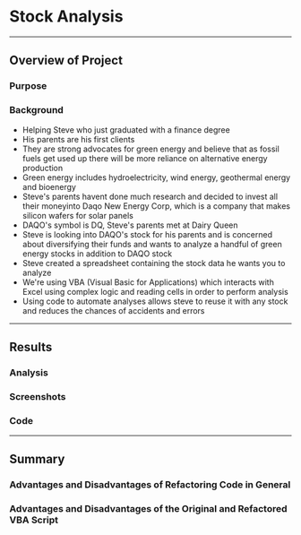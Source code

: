 # Stock Analysis

---

## Overview of Project

### Purpose

### Background
* Helping Steve who just graduated with a finance degree
* His parents are his first clients
* They are strong advocates for green energy and believe that as fossil fuels get used up there will be more reliance on alternative energy production
* Green energy includes hydroelectricity, wind energy, geothermal energy and bioenergy
* Steve's parents havent done much research and decided to invest all their moneyinto Daqo New Energy Corp, which is a company that makes silicon wafers for solar panels
* DAQO's symbol is DQ, Steve's parents met at Dairy Queen
* Steve is looking into DAQO's stock for his parents and is concerned about diversifying their funds and wants to analyze a handful of green energy stocks in addition to DAQO stock
* Steve created a spreadsheet containing the stock data he wants you to analyze
* We're using VBA (Visual Basic for Applications) which interacts with Excel using complex logic and reading cells in order to perform analysis
* Using code to automate analyses allows steve to reuse it with any stock and reduces the chances of accidents and errors

---

## Results

### Analysis 

### Screenshots

### Code

---

## Summary

### Advantages and Disadvantages of Refactoring Code in General

### Advantages and Disadvantages of the Original and Refactored VBA Script

